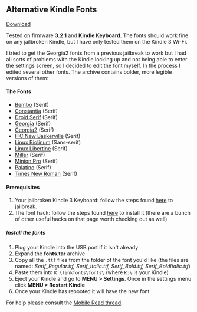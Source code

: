 ## Alternative Kindle Fonts

[Download](https://gitlab.com/gmask/alternative-kindle-fonts/-/archive/master/alternative-kindle-fonts-master.zip)

Tested on firmware **3.2.1** and **Kindle Keyboard**. The fonts should work fine on any jailbroken Kindle, but I have only tested them on the Kindle 3 Wi-Fi.

I tried to get the Georgia2 fonts from a previous jailbreak to work but I had all sorts of problems with the Kindle locking up and not being able to enter the settings screen, so I decided to edit the font myself. In the process I edited several other fonts. The archive contains bolder, more legible versions of them:

#### The Fonts
- [Bembo](https://gitlab.com/gmask/alternative-kindle-fonts/blob/master/screenshots/bembo.gif) (Serif)
- [Constantia](https://gitlab.com/gmask/alternative-kindle-fonts/blob/master/screenshots/constantia.gif) (Serif)
- [Droid Serif](https://gitlab.com/gmask/alternative-kindle-fonts/blob/master/screenshots/droidserif.gif) (Serif)
- [Georgia](https://gitlab.com/gmask/alternative-kindle-fonts/blob/master/screenshots/georgia.gif) (Serif)
- [Georgia2](https://gitlab.com/gmask/alternative-kindle-fonts/blob/master/screenshots/georgia2.gif) (Serif)
- [ITC New Baskerville](https://gitlab.com/gmask/alternative-kindle-fonts/blob/master/screenshots/baskerville.gif) (Serif)
- [Linux Biolinum](https://gitlab.com/gmask/alternative-kindle-fonts/blob/master/screenshots/biolinum.gif) (Sans-serif)
- [Linux Libertine](https://gitlab.com/gmask/alternative-kindle-fonts/blob/master/screenshots/libertine.gif) (Serif)
- [Miller](https://gitlab.com/gmask/alternative-kindle-fonts/blob/master/screenshots/miller.gif) (Serif)
- [Minion Pro](https://gitlab.com/gmask/alternative-kindle-fonts/blob/master/screenshots/minionpro.gif) (Serif)
- [Palatino](https://gitlab.com/gmask/alternative-kindle-fonts/blob/master/screenshots/palatino.gif) (Serif)
- [Times New Roman](https://gitlab.com/gmask/alternative-kindle-fonts/blob/master/screenshots/timesnewroman.gif) (Serif)

#### Prerequisites
1.  Your jailbroken Kindle 3 Keyboard: follow the steps found [here](http://yifan.lu/p/kindle-jailbreak) to jailbreak.
2.  The font hack: follow the steps found [here](http://www.mobileread.com/forums/showthread.php?t=88004) to install it (there are a bunch of other useful hacks on that page worth checking out as well)

##### Install the fonts
1.  Plug your Kindle into the USB port if it isn't already
2.  Expand the **fonts.tar** archive
3.  Copy all the `.ttf` files from the folder of the font you'd like (the files are named: _Serif\_Regular.ttf, Serif\_Italic.ttf, Serif\_Bold.ttf, Serif\_BoldItalic.ttf_)
4.  Paste them into `K:\linkfonts\fonts\` (where `K:\` is your Kindle)
5.  Eject your Kindle and go to **MENU > Settings**. Once in the settings menu click **MENU > Restart Kindle**
6.  Once your Kindle has rebooted it will have the new font

For help please consult the [Mobile Read thread](http://www.mobileread.com/forums/showthread.php?t=145517).